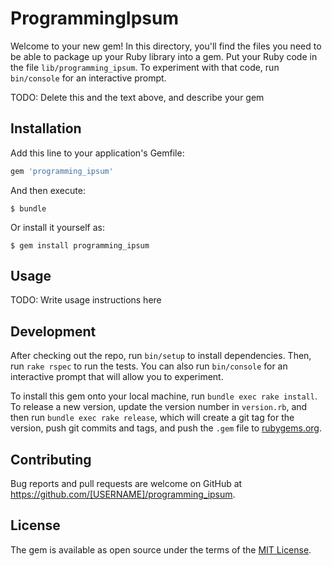 # ProgrammingIpsum

Welcome to your new gem! In this directory, you'll find the files you need to be able to package up your Ruby library into a gem. Put your Ruby code in the file `lib/programming_ipsum`. To experiment with that code, run `bin/console` for an interactive prompt.

TODO: Delete this and the text above, and describe your gem

## Installation

Add this line to your application's Gemfile:

```ruby
gem 'programming_ipsum'
```

And then execute:

    $ bundle

Or install it yourself as:

    $ gem install programming_ipsum

## Usage

TODO: Write usage instructions here

## Development

After checking out the repo, run `bin/setup` to install dependencies. Then, run `rake rspec` to run the tests. You can also run `bin/console` for an interactive prompt that will allow you to experiment.

To install this gem onto your local machine, run `bundle exec rake install`. To release a new version, update the version number in `version.rb`, and then run `bundle exec rake release`, which will create a git tag for the version, push git commits and tags, and push the `.gem` file to [rubygems.org](https://rubygems.org).

## Contributing

Bug reports and pull requests are welcome on GitHub at https://github.com/[USERNAME]/programming_ipsum.


## License

The gem is available as open source under the terms of the [MIT License](http://opensource.org/licenses/MIT).

